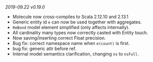 #  
_2019-09.22 v0.19.0_

- Molecule now cross-compiles to Scala 2.12.10 and 2.13.1
- Generic entity id `e` can now be used together with aggregates.
- `ReBond` model element simplified (only affects internally).
- All cardinality many types now correctly casted with Entity touch.
- Now saving/inserting correct Float precision.
- Bug fix: correct namespace name when `e(count)` is first.
- bug fix: generic attr before ref.
- Internal model semantics clarification, changing `ns` to `nsFull`.

